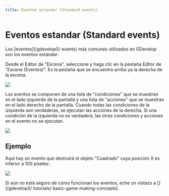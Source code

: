 ```yaml
---
title: Eventos estandar (Standard events)
---
```

# Eventos estandar (Standard events)

Los [eventos](/gdevelop5/ events) más comunes utilizados en GDevelop son los eventos estándar:

Desde el Editor de "Escena", seleccione y haga clic en la pestaña Editor de "Escena (Eventos)". Es la pestaña que se encuentra arriba ya la derecha de la escena.

![](/gdevelop5/events/eventseditortab.png)

Los eventos se componen de una lista de "condiciones" que se muestran en el lado izquierdo de la pantalla y una lista de "acciones" que se muestran en el lado derecho de la pantalla. Cuando todas las condiciones de la izquierda son verdaderas, se ejecutan las acciones de la derecha. Si una condición de la izquierda no es verdadera, las otras condiciones y acciones en el evento no se ejecutan.

![](/gdevelop5/events/eventconditiontf.jpg)

## Ejemplo

Aquí hay un evento que destruirá el objeto "Cuadrado" cuya posición X es inferior a 100 píxeles:

![](/gdevelop5/tutorials/delete-square-condition.png)

Si aún no está seguro de cómo funcionan los eventos, eche un vistazo a [](/gdevelop5/ tutorials/ basic-game-making-concepts).
